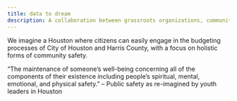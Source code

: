 ```yaml
---
title: data to dream
description: A collaboration between grassroots organizations, community members and other Houstonians.
---
```


We imagine a Houston where citizens can easily engage in the budgeting processes of City of Houston and Harris County, with a focus on holistic forms of community safety.

“The maintenance of someone’s well-being concerning all of the components of their existence including people’s spiritual, mental, emotional, and physical safety.” – Public safety as re-imagined by youth leaders in Houston